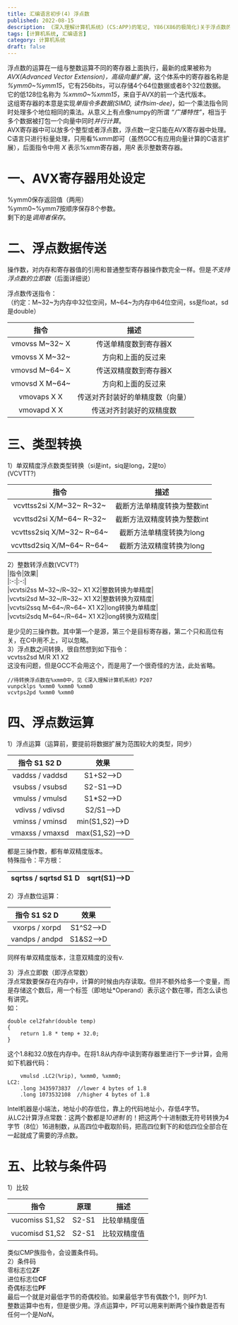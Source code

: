 ```yaml
---
title: 汇编语言初步(4) 浮点数
published: 2022-08-15
description: 《深入理解计算机系统》(CS:APP)的笔记, Y86(X86的极简化)关于浮点数的基础话题.
tags: [计算机系统, 汇编语言]
category: 计算机系统
draft: false
---
```


浮点数的运算在一组与整数运算不同的寄存器上面执行，最新的成果被称为*AVX(Advanced Vector Extension)，高级向量扩展*，这个体系中的寄存器名称是 *%ymm0\~%ymm15*，它有256bits，可以存储4个64位数据或者8个32位数据。它的低128位名称为 *%xmm0\~%xmm15*，来自于AVX的前一个迭代版本。  
这组寄存器的本意是实现*单指令多数据(SIMD, 读作sim-dee)*，如一个乘法指令同时处理多个地位相同的乘法。从意义上有点像numpy的所谓 *“广播特性”*，相当于多个数据被打包一个向量中同时*并行计算*。  
AVX寄存器中可以放多个整型或者浮点数，浮点数一定只能在AVX寄存器中处理。  
C语言只进行标量处理，只用看%xmm即可（虽然GCC有应用向量计算的C语言扩展），后面指令中用 *X* 表示%xmm寄存器，用*R* 表示整数寄存器。  
# 一、AVX寄存器用处设定  
%ymm0保存返回值（两用）  
%ymm0\~%ymm7按顺序保存8个参数。  
剩下的是*调用者保存*。  
# 二、浮点数据传送  
操作数，对内存和寄存器值的引用和普通整型寄存器操作数完全一样。但是*不支持浮点数的立即数*（后面详细说）  
  
浮点数传送指令：  
（约定：M~32~为内存中32位空间，M~64~为内存中64位空间，ss是float，sd是double）  

|指令|描述|  
|:-:|:-:|  
|vmovss M~32~ X|传送单精度数到寄存器X|  
|vmovss X M~32~|方向和上面的反过来|  
|vmovsd M~64~ X|传送双精度数到寄存器X|  
|vmovsd X M~64~|方向和上面的反过来|  
|vmovaps X X|传送对齐封装好的单精度数（向量）|  
|vmovapd X X|传送对齐封装好的双精度数|  

# 三、类型转换  
1）单双精度浮点数类型转换（si是int，siq是long，2是to）  
(VCVTT?)  

|指令|描述|  
|:-:|:-:|  
|vcvttss2si X/M~32~ R~32~|截断方法单精度转换为整数int|  
|vcvttsd2si X/M~64~ R~32~|截断方法双精度转换为整数int|  
|vcvttss2siq X/M~32~ R~64~|截断方法单精度转换为long|  
|vcvttsd2siq X/M~64~ R~64~|截断方法双精度转换为long|  
2）整数转浮点数(VCVT?)  
|指令|效果|  
|:-:|:-:|  
|vcvtsi2ss M~32~/R~32~ X1 X2|整数转换为单精度|  
|vcvtsi2sd M~32~/R~32~ X1 X2|整数转换为双精度|  
|vcvtsi2ssq M~64~/R~64~ X1 X2|long转换为单精度|  
|vcvtsi2sdq M~64~/R~64~ X1 X2|long转换为双精度|  

是少见的三操作数。其中第一个是源，第三个是目标寄存器，第二个只和高位有关，在C中用不上，可以忽略。  
3）浮点数之间转换，很自然想到如下指令：  
vcvtss2sd M/R X1 X2  
这没有问题，但是GCC不会用这个，而是用了一个很奇怪的方法，此处省略。  
```  
//待转换浮点数在%xmm0中，见《深入理解计算机系统》P207  
vunpcklps %xmm0 %xmm0 %xmm0  
vcvtps2pd %xmm0 %xmm0  
```  
# 四、浮点数运算  
1）浮点运算（运算前，要提前将数据扩展为范围较大的类型，同步）  

|指令 S1 S2 D|效果|  
|:-:|:-:|  
|vaddss / vaddsd|S1+S2-->D|  
|vsubss / vsubsd|S2-S1-->D|  
|vmulss / vmulsd|S1\*S2-->D|  
|vdivss / vdivsd|S2/S1-->D|  
|vminss / vminsd|min(S1,S2)-->D|  
|vmaxss / vmaxsd|max(S1,S2)-->D|  

都是三操作数，都有单双精度版本。  
特殊指令：平方根：  

|sqrtss / sqrtsd S1 D|sqrt(S1)-->D|  
|:-:|:-:|  

2）浮点数位运算：  

|指令 S1 S2 D|效果|  
|:-:|:-:|  
|vxorps / xorpd|S1^S2-->D|  
|vandps / andpd|S1&S2-->D|  

同样有单双精度版本，注意双精度的没有v.  
  
3）浮点立即数（即浮点常数）  
浮点常数要保存在内存中，计算的时候由内存读取。但并不额外给多一个变量，而是存储这个数后，用一个标签（即地址\*Operand）表示这个数在哪，而怎么读也有讲究。  
如：  
```  
double cel2fahr(double temp)  
{  
	return 1.8 * temp + 32.0;  
}  
```  
这个1.8和32.0放在内存中。在将1.8从内存中读到寄存器里进行下一步计算，会用如下机器代码：  
```  
	vmulsd .LC2(%rip), %xmm0, %xmm0;  
LC2:  
	.long 3435973837  //lower 4 bytes of 1.8  
	.long 1073532108  //higher 4 bytes of 1.8  
```  
Intel机器是小端法，地址小的存低位，靠上的代码地址小，存低4字节。  
从LC2计算浮点常数：这两个数都是*10进制* 的！把这两个十进制数无符号转换为4字节（8位）16进制数，从高四位中截取阶码，把高四位剩下的和低四位全部合在一起就成了需要的浮点数。  
# 五、比较与条件码  
1）比较  

|指令|原理|描述|  
|:-:|:-:|:-:|  
|vucomiss S1,S2|S2-S1|比较单精度值|  
|vucomisd S1,S2|S2-S1|比较双精度值|  

类似CMP族指令，会设置条件码。  
2）条件码  
零标志位**ZF**  
进位标志位**CF**  
奇偶标志位**PF**  
最后一个就是对最低字节的奇偶校验。如果最低字节有偶数个1，则PF为1.  
整数运算中也有，但是很少用。浮点运算中，PF可以用来判断两个操作数是否有任何一个是*NaN*。  
